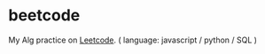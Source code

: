 # beetcode
My Alg practice on [Leetcode](https://leetcode-cn.com). ( language: javascript / python / SQL )
